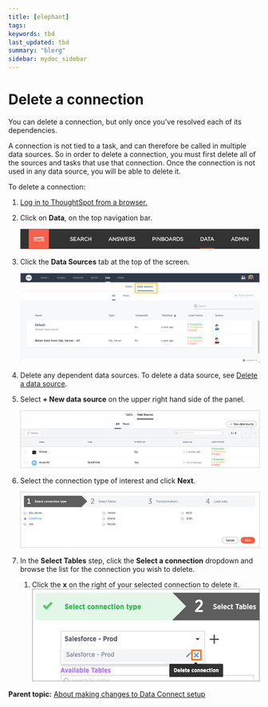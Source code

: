 ```yaml
---
title: [elephant]
tags: 
keywords: tbd
last_updated: tbd
summary: "blerg"
sidebar: mydoc_sidebar
---
```

# Delete a connection

You can delete a connection, but only once you've resolved each of its dependencies.

A connection is not tied to a task, and can therefore be called in multiple data sources. So in order to delete a connection, you must first delete all of the sources and tasks that use that connection. Once the connection is not used in any data source, you will be able to delete it.

To delete a connection:

1.   [Log in to ThoughtSpot from a browser.](../../../admin/setup/accessing.html#) 
2.   Click on **Data**, on the top navigation bar. 

     ![](../../../shared/conrefs/../../images/data_icon.png "Data") 

3.  Click the **Data Sources** tab at the top of the screen.

    ![](../../../shared/conrefs/../../images/data_sources_tab_created.png "Data Sources tab")

4.   Delete any dependent data sources. To delete a data source, see [Delete a data source](delete_data_source.html#).
5. Select **+ New data source** on the upper right hand side of the panel. 

     ![](../../../images/new_data_source_created.png "New data source") 

6.   Select the connection type of interest and click **Next**. 

     ![](../../../images/lightweight_etl_select_connection.png "Select a connection type") 

7. In the **Select Tables** step, click the **Select a connection** dropdown and browse the list for the connection you wish to delete. 

    1.   Click the **x** on the right of your selected connection to delete it. 
     ![](../../../images/delete_a_connection.png "Delete a connection") 


**Parent topic:** [About making changes to Data Connect setup](../../../data_connect/data_connect/making_changes/about_changing_etl_jobs.html)

